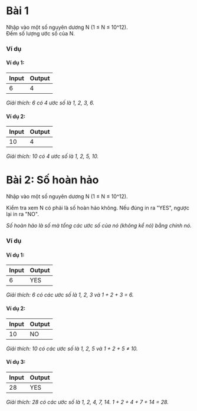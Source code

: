 # Bài 1

Nhập vào một số nguyên dương N (1 ≤ N ≤ 10^12). <br>
Đếm số lượng ước số của N. <br>

### Ví dụ

#### Ví dụ 1:

| Input | Output |
|-------|--------|
| 6     | 4      |

*Giải thích: 6 có 4 ước số là 1, 2, 3, 6.*

#### Ví dụ 2:

| Input | Output |
|-------|--------|
| 10    | 4      |

*Giải thích: 10 có 4 ước số là 1, 2, 5, 10.*

# Bài 2: Số hoàn hảo

Nhập vào một số nguyên dương N (1 ≤ N ≤ 10^12). <br>

Kiểm tra xem N có phải là số hoàn hảo không. Nếu đúng in ra "YES", ngược lại in ra "NO". <br>

*Số hoàn hảo là số mà tổng các ước số của nó (không kể nó) bằng chính nó.*

### Ví dụ

#### Ví dụ 1:

| Input | Output |
|-------|--------|
| 6     | YES    |

*Giải thích: 6 có các ước số là 1, 2, 3 và 1 + 2 + 3 = 6.*

#### Ví dụ 2:

| Input | Output |
|-------|--------|
| 10    | NO     |

*Giải thích: 10 có các ước số là 1, 2, 5 và 1 + 2 + 5 ≠ 10.*

#### Ví dụ 3:

| Input | Output |
|-------|--------|
| 28    | YES    |

*Giải thích: 28 có các ước số là 1, 2, 4, 7, 14. 1 + 2 + 4 + 7 + 14 = 28.*